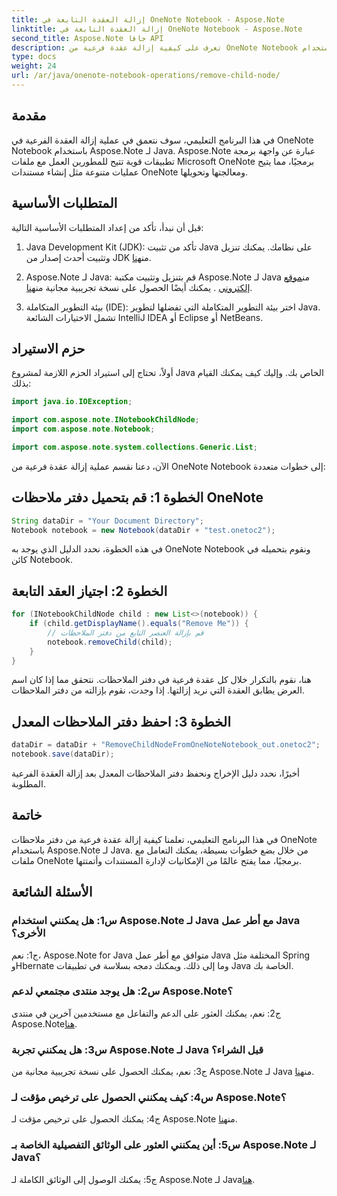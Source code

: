 ```yaml
---
title: إزالة العقدة التابعة في OneNote Notebook - Aspose.Note
linktitle: إزالة العقدة التابعة في OneNote Notebook - Aspose.Note
second_title: Aspose.Note جافا API
description: تعرف على كيفية إزالة عقدة فرعية من OneNote Notebook باستخدام Aspose.Note لـ Java. اتبع دليلنا خطوة بخطوة للتعامل السلس مع المستندات.
type: docs
weight: 24
url: /ar/java/onenote-notebook-operations/remove-child-node/
---
```

## مقدمة

في هذا البرنامج التعليمي، سوف نتعمق في عملية إزالة العقدة الفرعية في OneNote Notebook باستخدام Aspose.Note لـ Java. Aspose.Note عبارة عن واجهة برمجة تطبيقات قوية تتيح للمطورين العمل مع ملفات Microsoft OneNote برمجيًا، مما يتيح عمليات متنوعة مثل إنشاء مستندات OneNote ومعالجتها وتحويلها.

## المتطلبات الأساسية

قبل أن نبدأ، تأكد من إعداد المتطلبات الأساسية التالية:

1.  Java Development Kit (JDK): تأكد من تثبيت Java على نظامك. يمكنك تنزيل وتثبيت أحدث إصدار من JDK من[هنا](https://www.oracle.com/java/technologies/javase-jdk15-downloads.html).

2.  Aspose.Note لـ Java: قم بتنزيل وتثبيت مكتبة Aspose.Note لـ Java من[موقع إلكتروني](https://purchase.aspose.com/buy) . يمكنك أيضًا الحصول على نسخة تجريبية مجانية من[هنا](https://releases.aspose.com/).

3. بيئة التطوير المتكاملة (IDE): اختر بيئة التطوير المتكاملة التي تفضلها لتطوير Java. تشمل الاختيارات الشائعة IntelliJ IDEA أو Eclipse أو NetBeans.

## حزم الاستيراد

أولاً، تحتاج إلى استيراد الحزم اللازمة لمشروع Java الخاص بك. وإليك كيف يمكنك القيام بذلك:

```java
import java.io.IOException;

import com.aspose.note.INotebookChildNode;
import com.aspose.note.Notebook;

import com.aspose.note.system.collections.Generic.List;
```

الآن، دعنا نقسم عملية إزالة عقدة فرعية من OneNote Notebook إلى خطوات متعددة:

## الخطوة 1: قم بتحميل دفتر ملاحظات OneNote

```java
String dataDir = "Your Document Directory";
Notebook notebook = new Notebook(dataDir + "test.onetoc2");
```

في هذه الخطوة، نحدد الدليل الذي يوجد به OneNote Notebook ونقوم بتحميله في كائن Notebook.

## الخطوة 2: اجتياز العقد التابعة

```java
for (INotebookChildNode child : new List<>(notebook)) {
    if (child.getDisplayName().equals("Remove Me")) {
        // قم بإزالة العنصر التابع من دفتر الملاحظات
        notebook.removeChild(child);
    }
}
```

هنا، نقوم بالتكرار خلال كل عقدة فرعية في دفتر الملاحظات. نتحقق مما إذا كان اسم العرض يطابق العقدة التي نريد إزالتها. إذا وجدت، نقوم بإزالته من دفتر الملاحظات.

## الخطوة 3: احفظ دفتر الملاحظات المعدل

```java
dataDir = dataDir + "RemoveChildNodeFromOneNoteNotebook_out.onetoc2";
notebook.save(dataDir);
```

أخيرًا، نحدد دليل الإخراج ونحفظ دفتر الملاحظات المعدل بعد إزالة العقدة الفرعية المطلوبة.

## خاتمة

في هذا البرنامج التعليمي، تعلمنا كيفية إزالة عقدة فرعية من دفتر ملاحظات OneNote باستخدام Aspose.Note لـ Java. من خلال بضع خطوات بسيطة، يمكنك التعامل مع ملفات OneNote برمجيًا، مما يفتح عالمًا من الإمكانيات لإدارة المستندات وأتمتتها.

## الأسئلة الشائعة

### س1: هل يمكنني استخدام Aspose.Note لـ Java مع أطر عمل Java الأخرى؟

ج1: نعم، Aspose.Note for Java متوافق مع أطر عمل Java المختلفة مثل Spring وHbernate وما إلى ذلك. ويمكنك دمجه بسلاسة في تطبيقات Java الخاصة بك.

### س2: هل يوجد منتدى مجتمعي لدعم Aspose.Note؟

ج2: نعم، يمكنك العثور على الدعم والتفاعل مع مستخدمين آخرين في منتدى Aspose.Note[هنا](https://forum.aspose.com/c/note/28).

### س3: هل يمكنني تجربة Aspose.Note لـ Java قبل الشراء؟

 ج3: نعم، يمكنك الحصول على نسخة تجريبية مجانية من Aspose.Note لـ Java من[هنا](https://releases.aspose.com/).

### س4: كيف يمكنني الحصول على ترخيص مؤقت لـ Aspose.Note؟

 ج4: يمكنك الحصول على ترخيص مؤقت لـ Aspose.Note من[هنا](https://purchase.aspose.com/temporary-license/).

### س5: أين يمكنني العثور على الوثائق التفصيلية الخاصة بـ Aspose.Note لـ Java؟

 ج5: يمكنك الوصول إلى الوثائق الكاملة لـ Aspose.Note لـ Java[هنا](https://reference.aspose.com/note/java/).
